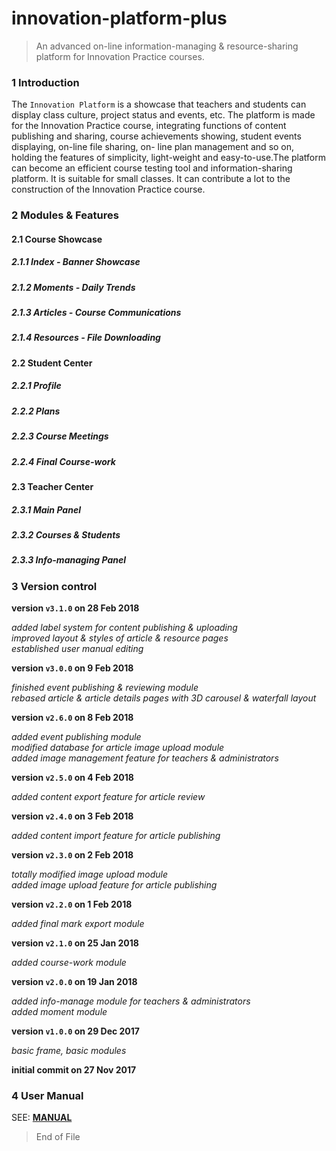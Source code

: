 # innovation-platform-plus

> An advanced on-line information-managing & resource-sharing platform for Innovation Practice courses.

### 1 Introduction

The `Innovation Platform` is a showcase that teachers and students can display class culture, project status and events, etc. The platform is made for the Innovation Practice course, integrating functions of content publishing and sharing, course achievements showing, student events displaying, on-line file sharing, on- line plan management and so on, holding the features of simplicity, light-weight and easy-to-use.The platform can become an efficient course testing tool and information-sharing platform. It is suitable for small classes. It can contribute a lot to the construction of the Innovation Practice course.

### 2 Modules & Features

#### 2.1 Course Showcase

##### 2.1.1 Index - Banner Showcase

##### 2.1.2 Moments - Daily Trends

##### 2.1.3 Articles - Course Communications

##### 2.1.4 Resources - File Downloading

#### 2.2 Student Center

##### 2.2.1 Profile

##### 2.2.2 Plans

##### 2.2.3 Course Meetings

##### 2.2.4 Final Course-work

#### 2.3 Teacher Center

##### 2.3.1 Main Panel

##### 2.3.2 Courses & Students

##### 2.3.3 Info-managing Panel

### 3 Version control

**version `v3.1.0` on 28 Feb 2018**  

_added label system for content publishing & uploading_  
_improved layout & styles of article & resource pages_  
_established user manual editing_

**version `v3.0.0` on 9 Feb 2018**  

_finished event publishing & reviewing module_  
_rebased article & article details pages with 3D carousel & waterfall layout_

**version `v2.6.0` on 8 Feb 2018**

_added event publishing module_  
_modified database for article image upload module_  
_added image management feature for teachers & administrators_

**version `v2.5.0` on 4 Feb 2018**

_added content export feature for article review_

**version `v2.4.0` on 3 Feb 2018**

_added content import feature for article publishing_

**version `v2.3.0` on 2 Feb 2018**

_totally modified image upload module_  
_added image upload feature for article publishing_

**version `v2.2.0` on 1 Feb 2018**

_added final mark export module_

**version `v2.1.0` on 25 Jan 2018**

_added course-work module_

**version `v2.0.0` on 19 Jan 2018**

_added info-manage module for teachers & administrators_  
_added moment module_

**version `v1.0.0` on 29 Dec 2017**

_basic frame, basic modules_

**initial commit on 27 Nov 2017**  

### 4 User Manual

SEE: [**MANUAL**](./static/manual/innovation-platform.md)

> End of File
